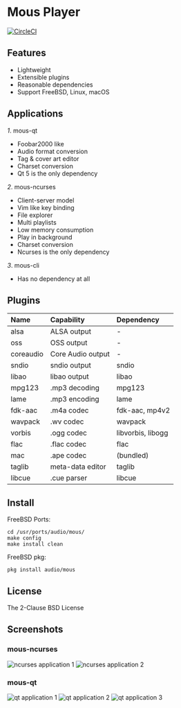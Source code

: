 <!-- font font-family="monospace" -->

# Mous Player

[![CircleCI](https://circleci.com/gh/bsdelf/mous/tree/master.svg?style=svg)](https://circleci.com/gh/bsdelf/mous/tree/master)

## Features

* Lightweight
* Extensible plugins
* Reasonable dependencies
* Support FreeBSD, Linux, macOS

## Applications

*1*. mous-qt

* Foobar2000 like
* Audio format conversion
* Tag & cover art editor
* Charset conversion
* Qt 5 is the only dependency

*2*. mous-ncurses

* Client-server model
* Vim like key binding
* File explorer
* Multi playlists
* Low memory consumption
* Play in background
* Charset conversion
* Ncurses is the only dependency

*3*. mous-cli

* Has no dependency at all

## Plugins

| Name | Capability | Dependency |
|:---|:---|:---|
| alsa | ALSA output | - |
| oss | OSS output | - |
| coreaudio | Core Audio output | - |
| sndio | sndio output | sndio |
| libao | libao output | libao |
| mpg123 | .mp3 decoding | mpg123 |
| lame | .mp3 encoding | lame |
| fdk-aac | .m4a codec | fdk-aac, mp4v2 |
| wavpack | .wv codec | wavpack |
| vorbis | .ogg codec | libvorbis, libogg |
| flac | .flac codec | flac |
| mac | .ape codec | (bundled) |
| taglib | meta-data editor | taglib |
| libcue | .cue parser | libcue |

## Install

FreeBSD Ports:

```
cd /usr/ports/audio/mous/
make config
make install clean
```

FreeBSD pkg:

```
pkg install audio/mous
```

## License

The 2-Clause BSD License

## Screenshots

### mous-ncurses

![ncurses application 1](https://github.com/bsdelf/mous/raw/master/screenshot/ncurses-play.png)
![ncurses application 2](https://github.com/bsdelf/mous/raw/master/screenshot/ncurses-explorer.png)

### mous-qt

![qt application 1](https://github.com/bsdelf/mous/raw/master/screenshot/qt.png)
![qt application 2](https://github.com/bsdelf/mous/raw/master/screenshot/qt-conv.png)
![qt application 3](https://github.com/bsdelf/mous/raw/master/screenshot/qt5-macos.png)

<!--/font-->
